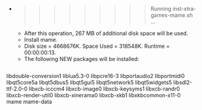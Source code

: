 * >>>>>>>>> Running inst-xtra-games-mame.sh ...
  * After this operation, 267 MB of additional disk space will be used.
  * Install mame.
  * Disk size = 4668676K. Space Used = 318548K. Runtime = 00:00:00:13.
  * The following NEW packages will be installed:
  ```bash
libdouble-conversion1 liblua5.3-0 libpcre16-3 libportaudio2 libportmidi0
libqt5core5a libqt5dbus5 libqt5gui5 libqt5network5 libqt5widgets5
libsdl2-ttf-2.0-0 libxcb-icccm4 libxcb-image0 libxcb-keysyms1 libxcb-randr0
libxcb-render-util0 libxcb-xinerama0 libxcb-xkb1 libxkbcommon-x11-0 mame
mame-data
  ```
